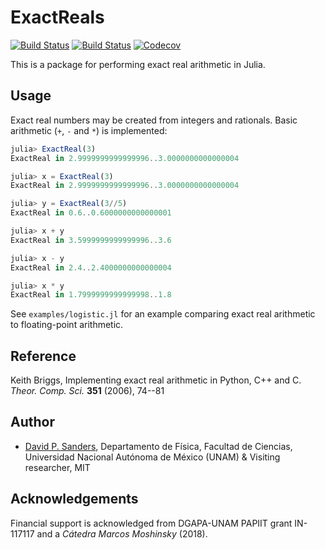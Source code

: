 # ExactReals

[![Build Status](https://travis-ci.com/dpsanders/ExactReals.jl.svg?branch=master)](https://travis-ci.com/dpsanders/ExactReals.jl)
[![Build Status](https://ci.appveyor.com/api/projects/status/github/dpsanders/ExactReals.jl?svg=true)](https://ci.appveyor.com/project/dpsanders/ExactReals-jl)
[![Codecov](https://codecov.io/gh/dpsanders/ExactReals.jl/branch/master/graph/badge.svg)](https://codecov.io/gh/dpsanders/ExactReals.jl)


This is a package for performing exact real arithmetic in Julia.

## Usage

Exact real numbers may be created from integers and rationals.
Basic arithmetic (`+`, `-` and `*`) is implemented:

```jl
julia> ExactReal(3)
ExactReal in 2.9999999999999996..3.0000000000000004

julia> x = ExactReal(3)
ExactReal in 2.9999999999999996..3.0000000000000004

julia> y = ExactReal(3//5)
ExactReal in 0.6..0.6000000000000001

julia> x + y
ExactReal in 3.5999999999999996..3.6

julia> x - y
ExactReal in 2.4..2.4000000000000004

julia> x * y
ExactReal in 1.7999999999999998..1.8
```

See `examples/logistic.jl` for an example comparing exact real arithmetic to floating-point arithmetic.

## Reference
Keith Briggs, Implementing exact real arithmetic in Python, C++ and C.
*Theor. Comp. Sci.* **351** (2006), 74--81


## Author

- [David P. Sanders](http://sistemas.fciencias.unam.mx/~dsanders), Departamento de Física, Facultad de Ciencias, Universidad Nacional Autónoma de México (UNAM) & Visiting researcher, MIT



## Acknowledgements

Financial support is acknowledged from DGAPA-UNAM PAPIIT grant IN-117117 and a *Cátedra Marcos Moshinsky* (2018).
